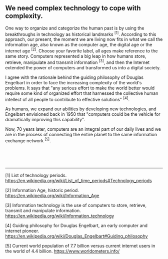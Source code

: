 ## We need complex technology to cope with complexity.

One way to organize and categorize the human past is by using the breakthroughs in technology as historical landmarks <sup>[1]</sup>. According to this approach, our present, the moment we are living now fits in what we call the information age, also known as the computer age, the digital age or the internet age <sup>[2]</sup>. Choose your favorite label, all ages make reference to the same story. Computers represented a big leap in how humans store, retrieve, manipulate and transmit information <sup>[3]</sup>, and then the Internet extended the power of computers and transformed us into a digital society.

I agree with the rationale behind the guiding philosophy of Douglas Engelbart in order to face the increasing complexity of the world's problems. It says that "any serious effort to make the world better would require some kind of organized effort that harnessed the collective human intellect of all people to contribute to effective solutions" <sup>[4]</sup>.

As humans, we expand our abilities by developing new technologies, and Engelbart envisioned back in 1950 that "computers could be the vehicle for dramatically improving this capability".

Now, 70 years later, computers are an integral part of our daily lives and we are in the process of connecting the entire planet to the same information exchange network <sup>[5]</sup>.

<br><br><br>

---

[1] List of technology periods.
https://en.wikipedia.org/wiki/List_of_time_periods#Technology_periods

[2] Information Age, historic period.
https://en.wikipedia.org/wiki/Information_Age

[3] Information technology is the use of computers to store, retrieve, transmit and manipulate information.
https://en.wikipedia.org/wiki/Information_technology

[4] Guiding philosophy for Douglas Engelbart, an early computer and internet pioneer.
https://en.wikipedia.org/wiki/Douglas_Engelbart#Guiding_philosophy

[5] Current world population of 7.7 billion versus current internet users in the world of 4.4 billion. 
https://www.worldometers.info/